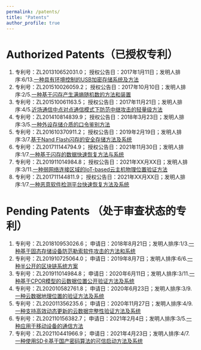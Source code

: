 ```yaml
---
permalink: /patents/
title: "Patents"
author_profile: true
---
```


Authorized Patents（已授权专利）
======
1. 专利号：ZL201310652031.0； 授权公告日：2017年1月11日；发明人排序:6/13.[一种具有环境控制的USB加密存储系统及方法](https://www.cnipa.gov.cn/col/col1510/index.html)
1. 专利号：ZL201510026059.2； 授权公告日：2017年10月10日；发明人排序:2/5.[一种基于闪存产生满熵随机数的方法和装置](https://www.cnipa.gov.cn/col/col1510/index.html)
1. 专利号：ZL201510061163.5； 授权公告日：2017年11月21日；发明人排序:4/5.[近场通信中点对点通信模式下防范中继攻击的轻量级方法](https://www.cnipa.gov.cn/col/col1510/index.html)
1. 专利号：ZL201410814839.9； 授权公告日：2018年3月23日；发明人排序:3/5.[一种外设存储介质的口令鉴别方法](https://www.cnipa.gov.cn/col/col1510/index.html)
1. 专利号：ZL201610370911.2； 授权公告日：2019年2月19日；发明人排序:3/7.[基于Nand Flash闪存的安全存储方法及系统](https://www.cnipa.gov.cn/col/col1510/index.html)
1. 专利号：ZL201711144794.9； 授权公告日：2021年11月30日；发明人排序:1/7.[一种基于闪存的数据快速恢复方法与系统](https://www.cnipa.gov.cn/col/col1510/index.html)
1. 专利号：ZL201911014984.8； 授权公告日：2021年XX月XX日；发明人排序:3/11.[一种弱网络连接区域的IoT-based云主机物理位置验证方法](https://www.cnipa.gov.cn/col/col1510/index.html)
1. 专利号：ZL201711144811.9； 授权公告日：2021年XX月XX日；发明人排序:1/7.[一种恶意软件检测平台快速恢复方法及系统](https://www.cnipa.gov.cn/col/col1510/index.html)

Pending Patents （处于审查状态的专利）
======
1. 专利号：ZL201810953026.6； 申请日：2018年8月21日；发明人排序:1/3.[一种基于固态存储设备防范勒索软件攻击的方法和系统](https://www.cnipa.gov.cn/col/col1510/index.html)
1. 专利号：ZL201910725064.0； 申请日：2019年8月7日；发明人排序:6/6.[一种半公开的区块链系统方案](https://www.cnipa.gov.cn/col/col1510/index.html)
1. 专利号：ZL201911014984.8； 申请日：2020年6月11日；发明人排序:3/11.[一种基于CPOR模型的云数据位置公开验证方法及系统](https://www.cnipa.gov.cn/col/col1510/index.html)
1. 专利号：ZL202010582761.8； 申请日：2020年6月23日；发明人排序:3/9.[一种云数据地理位置的验证方法及系统](https://www.cnipa.gov.cn/col/col1510/index.html)
1. 专利号：ZL202011356235.6； 申请日：2020年11月27日；发明人排序:4/9.[一种支持高效动态更新的云数据完整性验证方法及系统](https://www.cnipa.gov.cn/col/col1510/index.html)
1. 专利号：ZL202110156382.7； 申请日：2021年2月4日；发明人排序:3/5.[一种应用于移动设备的通信方法](https://www.cnipa.gov.cn/col/col1510/index.html)
1. 专利号：ZL202110441966.9； 申请日：2021年4月23日；发明人排序:4/7.[一种使用SD卡基于国产密码算法的可信启动方法及系统](https://www.cnipa.gov.cn/col/col1510/index.html)
 